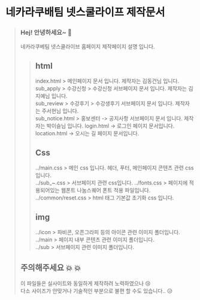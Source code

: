 # 네카라쿠배팀 넷스쿨라이프 제작문서
> ### Hej! 안녕하세요~ :wave:
> 네카라쿠베팀 넷스쿨라이브 홈페이지 제작페이지 설명 입니다.
>>## html 
>>index.html > 메인페이지 문서 입니다. 제작자는 김동건님 입니다.  
>>sub_apply > 수강신청 > 수강신청 서브페이지 문서 입니다. 제작자는 김지예님 입니다.  
>>sub_review > 수강후기 > 수강생후기 서브페이지 문서 입니다. 제작자는 주서현님 입니다.  
>>sub_notice.html > 홍보센터 -> 공지사항 서브페이지 문서 입니다. 제작자는 박이슬님 입니다.
>>login.html -> 로그인 페이지 문서입니다.
>>location.html -> 오시는 길 페이지 문서입니다.
>>## Css  
>> ../main.css > 메인 css 입니다. 헤더, 푸터, 메인페이지 콘텐츠 관련 css 입니다.  
>> ../sub_~.css > 서브페이지 관련 css입니다.
>> ../fonts.css > 페이지에 적용되어있는 웹폰트 나눔스퀘어 폰트 적용 파일입니다.  
>> ../common/reset.css > html 태그 기본값 초기화 css 입니다.
>> ## img
>> ../icon > 파비콘, 오픈그라피 등의 아이콘 관련 이미지 폴더입니다.  
>> ../main > 페이지 내부 콘텐츠 관련 이미지 폴더입니다.  
>> ../sub > 서브페이지 관련 이미지 폴더입니다.
> ## 주의해주세요 :boom: :boom:
> 이 파일들은 실사이트와 동일하게 제작하려 노력하였으나 :cry:  
> 다소 사이즈가 안맞거나 기술적인 부분으로 불편 할 수도 있습니다.. :disappointed_relieved:  